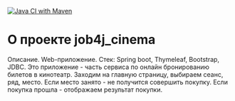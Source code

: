 [![Java CI with Maven](https://github.com/Quertte/job4j_cinema/actions/workflows/maven.yml/badge.svg)](https://github.com/Quertte/job4j_cinema/actions/workflows/maven.yml)

# О проекте job4j_cinema
Описание.
Web-приложение. Стек: Spring boot, Thymeleaf, Bootstrap, JDBC.
Это приложение - часть сервиса по онлайн бронированию билетов в кинотеатр.
Заходим на главную страницу, выбираем сеанс, ряд, место. Если место занято - не получится совершить покупку. 
Если покупка прошла - отображаем результат покупки. 
